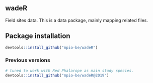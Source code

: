 
wadeR
------------
Field sites data. This is a data package, mainly mapping related files. 

Package installation
------------

``` r
devtools::install_github("mpio-be/wadeR")
```

### Previous versions
``` r
# tuned to work with Red Phalarope as main study species. 
devtools::install_github("mpio-be/wadeR@2019")

```
